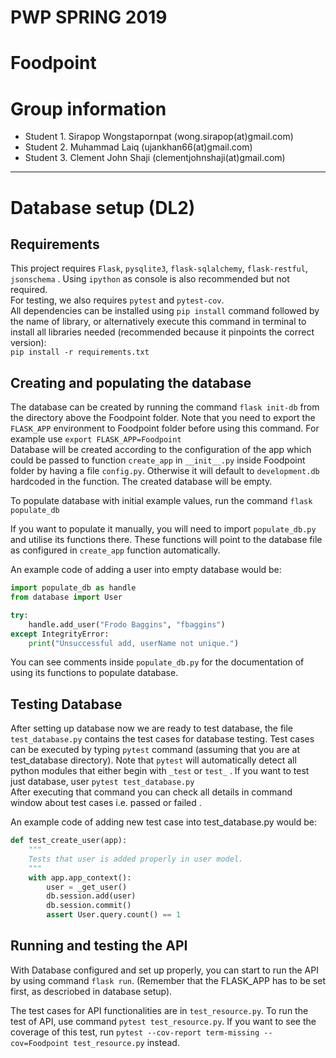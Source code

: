 # PWP SPRING 2019
# Foodpoint
# Group information
* Student 1. Sirapop Wongstapornpat (wong.sirapop(at)gmail.com)
* Student 2. Muhammad Laiq (ujankhan66(at)gmail.com)
* Student 3. Clement John Shaji (clementjohnshaji(at)gmail.com)
-----
# Database setup (DL2)
## Requirements
This project requires `Flask`, `pysqlite3`, `flask-sqlalchemy`, `flask-restful`, `jsonschema` . Using `ipython` as console is also recommended but not required.    
For testing, we also requires `pytest` and `pytest-cov`.    
All dependencies can be installed using `pip install` command followed by the name of library, or alternatively execute this command in terminal to install all libraries needed (recommended because it pinpoints the correct version):     
`pip install -r requirements.txt`    

## Creating and populating the database
The database can be created by running the command `flask init-db` from the directory above the Foodpoint folder. Note that you need to export the `FLASK_APP` environment to Foodpoint folder before using this command. For example use `export FLASK_APP=Foodpoint`    
Database will be created according to the configuration of the app which could be passed to function `create_app` in `__init__.py` inside Foodpoint folder by having a file `config.py`. Otherwise it will default to `development.db` hardcoded in the function. The created database will be empty.    

To populate database with initial example values, run the command `flask populate_db`

If you want to populate it manually, you will need to import `populate_db.py` and utilise its functions there. These functions will point to the database file as configured in `create_app` function automatically.

An example code of adding a user into empty database would be:    
```python
import populate_db as handle
from database import User

try:
    handle.add_user("Frodo Baggins", "fbaggins")
except IntegrityError:
    print("Unsuccessful add, userName not unique.")
```

You can see comments inside `populate_db.py` for the documentation of using its functions to populate database.

## Testing Database
After setting up database now we are ready to test database, the file `test_database.py` contains the test cases for database testing. Test cases can be executed by typing `pytest` command (assuming that you are at test_database directory). Note that `pytest`  will automatically detect all python modules that either begin with `_test` or `test_` . If you want to test just database, user `pytest test_database.py`  
After executing that command you can check all details in command window about test cases i.e. passed or failed .

An example code of adding new test case into test_database.py would be:
```python
def test_create_user(app):
    """
    Tests that user is added properly in user model.
    """
    with app.app_context():
        user = _get_user()
        db.session.add(user)
        db.session.commit()
        assert User.query.count() == 1
```

## Running and testing the API
With Database configured and set up properly, you can start to run the API by using command `flask run`. (Remember that the FLASK_APP has to be set first, as descriobed in database setup).

The test cases for API functionalities are in `test_resource.py`. To run the test of API, use command `pytest test_resource.py`. If you want to see the coverage of this test, run `pytest --cov-report term-missing --cov=Foodpoint test_resource.py` instead.
